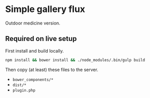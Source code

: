 # Simple gallery flux

Outdoor medicine version.

## Required on live setup

First install and build locally.

```sh
npm install && bower install && ./node_modules/.bin/gulp build
```

Then copy (at least) these files to the server.

* `bower_components/*`
* `dist/*`
* `plugin.php`
